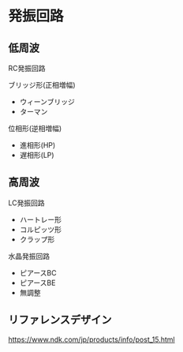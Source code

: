# 発振回路

## 低周波
RC発振回路

ブリッジ形(正相増幅)
- ウィーンブリッジ
- ターマン

位相形(逆相増幅)
- 進相形(HP)
- 遅相形(LP)



## 高周波
LC発振回路
- ハートレー形
- コルピッツ形
- クラップ形

水晶発振回路
- ピアースBC
- ピアースBE
- 無調整

## リファレンスデザイン
https://www.ndk.com/jp/products/info/post_15.html

